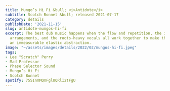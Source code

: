 ```yaml
---
title: Mungo’s Hi Fi &bull; <i>Antidote</i>
subtitle: Scotch Bonnet &bull; released 2021-07-17
category: details
publishDate: '2021-11-15'
slug: antidote-mungos-hi-fi
excerpt: The best dub music happens when the flow and repetition, the interlocking
  arrangements, and the roots-heavy vocals all work together to make the time dimension
  an immeasurable elastic abstraction.
image: "~/assets/images/details/2022/02/mungos-hi-fi.jpeg"
tags:
- Lee "Scratch" Perry
- Mad Professor
- Phase Selector Sound
- Mungo’s Hi Fi
- Scotch Bonnet
spotify: 75SInmMQXFglUQRlI2tFgU
---
```


